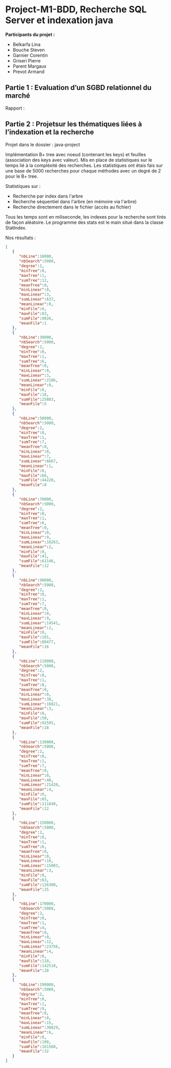 # Project-M1-BDD, Recherche SQL Server et indexation java

**Participants du projet :**

- Belkarfa Lina
- Bouche Steven
- Garnier Corentin
- Griseri Pierre
- Parent Margaux
- Prevot Armand

## Partie 1 : Evaluation d’un SGBD relationnel du marché

Rapport : 

## Partie 2 : Projetsur  les  thématiques  liées  à l’indexation et la recherche

Projet dans le dossier : java-project

Implémentation B+ tree avec noeud (contenant les keys) et feuilles (association des keys avec valeur).
Mis en place de statistiques sur le temps lié à la compléxité des recherches. Les statistiques ont étais fais sur une base de 5000 recherches pour chaque méthodes avec un degré de 2 pour le B+ tree. 

Statistiques sur :

- Recherche par index dans l'arbre
- Recherche séquentiel dans l'arbre (en mémoire via l'arbre)
- Recherche directement dans le fichier (accès au fichier)

Tous les temps sont en miliseconde, les indexes pour la recherche sont tirés de façon aléatoire. Le programme des stats est le main situé dans la classe StatIndex. 

Nos résultats :

```json
[
   {
      "nbLine":10000,
      "nbSearch":5000,
      "degree":2,
      "minTree":0,
      "maxTree":1,
      "sumTree":12,
      "meanTree":0,
      "minLinear":0,
      "maxLinear":3,
      "sumLinear":637,
      "meanLinear":0,
      "minFile":0,
      "maxFile":83,
      "sumFile":9026,
      "meanFile":1
   },
   {
      "nbLine":30000,
      "nbSearch":5000,
      "degree":2,
      "minTree":0,
      "maxTree":1,
      "sumTree":6,
      "meanTree":0,
      "minLinear":0,
      "maxLinear":3,
      "sumLinear":2186,
      "meanLinear":0,
      "minFile":0,
      "maxFile":18,
      "sumFile":25883,
      "meanFile":5
   },
   {
      "nbLine":50000,
      "nbSearch":5000,
      "degree":2,
      "minTree":0,
      "maxTree":1,
      "sumTree":7,
      "meanTree":0,
      "minLinear":0,
      "maxLinear":7,
      "sumLinear":6667,
      "meanLinear":1,
      "minFile":0,
      "maxFile":66,
      "sumFile":44220,
      "meanFile":8
   },
   {
      "nbLine":70000,
      "nbSearch":5000,
      "degree":2,
      "minTree":0,
      "maxTree":1,
      "sumTree":6,
      "meanTree":0,
      "minLinear":0,
      "maxLinear":9,
      "sumLinear":10263,
      "meanLinear":2,
      "minFile":0,
      "maxFile":41,
      "sumFile":61146,
      "meanFile":12
   },
   {
      "nbLine":90000,
      "nbSearch":5000,
      "degree":2,
      "minTree":0,
      "maxTree":1,
      "sumTree":7,
      "meanTree":0,
      "minLinear":0,
      "maxLinear":9,
      "sumLinear":14541,
      "meanLinear":2,
      "minFile":0,
      "maxFile":101,
      "sumFile":80477,
      "meanFile":16
   },
   {
      "nbLine":110000,
      "nbSearch":5000,
      "degree":2,
      "minTree":0,
      "maxTree":1,
      "sumTree":8,
      "meanTree":0,
      "minLinear":0,
      "maxLinear":38,
      "sumLinear":16821,
      "meanLinear":3,
      "minFile":0,
      "maxFile":50,
      "sumFile":92595,
      "meanFile":18
   },
   {
      "nbLine":130000,
      "nbSearch":5000,
      "degree":2,
      "minTree":0,
      "maxTree":1,
      "sumTree":7,
      "meanTree":0,
      "minLinear":0,
      "maxLinear":40,
      "sumLinear":21420,
      "meanLinear":4,
      "minFile":0,
      "maxFile":65,
      "sumFile":111840,
      "meanFile":22
   },
   {
      "nbLine":150000,
      "nbSearch":5000,
      "degree":2,
      "minTree":0,
      "maxTree":1,
      "sumTree":6,
      "meanTree":0,
      "minLinear":0,
      "maxLinear":10,
      "sumLinear":15803,
      "meanLinear":3,
      "minFile":0,
      "maxFile":63,
      "sumFile":126300,
      "meanFile":25
   },
   {
      "nbLine":170000,
      "nbSearch":5000,
      "degree":2,
      "minTree":0,
      "maxTree":1,
      "sumTree":4,
      "meanTree":0,
      "minLinear":0,
      "maxLinear":12,
      "sumLinear":23756,
      "meanLinear":4,
      "minFile":0,
      "maxFile":110,
      "sumFile":142510,
      "meanFile":28
   },
   {
      "nbLine":190000,
      "nbSearch":5000,
      "degree":2,
      "minTree":0,
      "maxTree":1,
      "sumTree":9,
      "meanTree":0,
      "minLinear":0,
      "maxLinear":15,
      "sumLinear":30829,
      "meanLinear":6,
      "minFile":0,
      "maxFile":100,
      "sumFile":161568,
      "meanFile":32
   }
]
```
